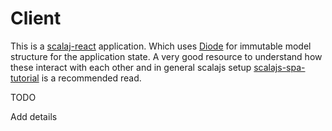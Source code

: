 # Client

This is a [scalaj-react](https://github.com/japgolly/scalajs-react) application. Which uses [Diode](https://github.com/suzaku-io/diode) for immutable model structure for the application state.
A very good resource to understand how these interact with each other and in general scalajs setup [scalajs-spa-tutorial](https://ochrons.github.io/scalajs-spa-tutorial/en/) is a recommended read.

TODO

Add details